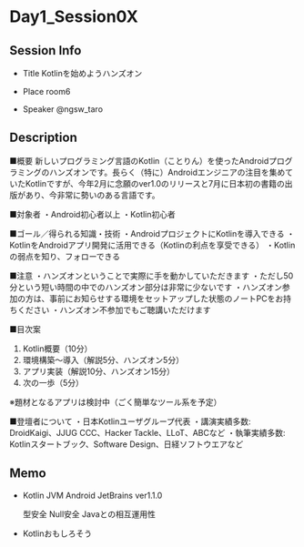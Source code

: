 # Day1_Session0X

## Session Info
* Title
Kotlinを始めようハンズオン

* Place
room6

* Speaker
@ngsw_taro

## Description
■概要
新しいプログラミング言語のKotlin（ことりん）を使ったAndroidプログラミングのハンズオンです。長らく（特に）Androidエンジニアの注目を集めていたKotlinですが、今年2月に念願のver1.0のリリースと7月に日本初の書籍の出版があり、今非常に勢いのある言語です。

■対象者
・Android初心者以上
・Kotlin初心者

■ゴール／得られる知識・技術
・AndroidプロジェクトにKotlinを導入できる
・KotlinをAndroidアプリ開発に活用できる（Kotlinの利点を享受できる）
・Kotlinの弱点を知り、フォローできる

■注意
・ハンズオンということで実際に手を動かしていただきます
・ただし50分という短い時間の中でのハンズオン部分は非常に少ないです
・ハンズオン参加の方は、事前にお知らせする環境をセットアップした状態のノートPCをお持ちください
・ハンズオン不参加でもご聴講いただけます

■目次案
1. Kotlin概要（10分）
2. 環境構築〜導入（解説5分、ハンズオン5分）
3. アプリ実装（解説10分、ハンズオン15分）
4. 次の一歩（5分）

※題材となるアプリは検討中（ごく簡単なツール系を予定）

■登壇者について
・日本Kotlinユーザグループ代表
・講演実績多数: DroidKaigi、JJUG CCC、Hacker Tackle、LLoT、ABCなど
・執筆実績多数: Kotlinスタートブック、Software Design、日経ソフトウエアなど

## Memo
* Kotlin
    JVM
    Android
    JetBrains
    ver1.1.0

    型安全
    Null安全
    Javaとの相互運用性

* Kotlinおもしろそう
